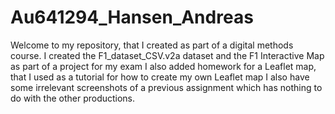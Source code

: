 # Au641294_Hansen_Andreas
Welcome to my repository, that I created as part of a digital methods course.
I created the F1_dataset_CSV.v2a dataset and the F1 Interactive Map as part of a project for my exam
I also added homework for a Leaflet map, that I used as a tutorial for how to create my own Leaflet map
I also have some irrelevant screenshots of a previous assignment which has nothing to do with the other productions.
